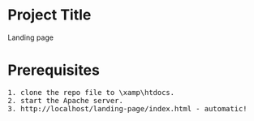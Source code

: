 # Project Title
Landing page

# Prerequisites
<pre>
1. clone the repo file to \xamp\htdocs.
2. start the Apache server.
3. http://localhost/landing-page/index.html - automatic!
</pre>
